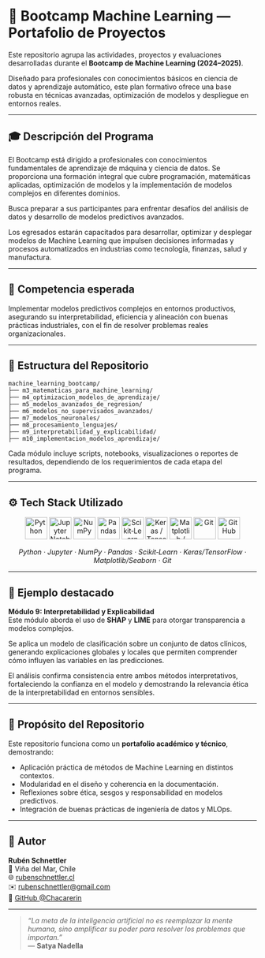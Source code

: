 # 🧠 Bootcamp Machine Learning — Portafolio de Proyectos

Este repositorio agrupa las actividades, proyectos y evaluaciones desarrolladas durante el **Bootcamp de Machine Learning (2024–2025)**.  

Diseñado para profesionales con conocimientos básicos en ciencia de datos y aprendizaje automático, este plan formativo ofrece una base robusta en técnicas avanzadas, optimización de modelos y despliegue en entornos reales.

---

## 🎓 Descripción del Programa

El Bootcamp está dirigido a profesionales con conocimientos fundamentales de aprendizaje de máquina y ciencia de datos. Se proporciona una formación integral que cubre programación, matemáticas aplicadas, optimización de modelos y la implementación de modelos complejos en diferentes dominios.  

Busca preparar a sus participantes para enfrentar desafíos del análisis de datos y desarrollo de modelos predictivos avanzados.  

Los egresados estarán capacitados para desarrollar, optimizar y desplegar modelos de Machine Learning que impulsen decisiones informadas y procesos automatizados en industrias como tecnología, finanzas, salud y manufactura.

---

## 🎯 Competencia esperada

Implementar modelos predictivos complejos en entornos productivos, asegurando su interpretabilidad, eficiencia y alineación con buenas prácticas industriales, con el fin de resolver problemas reales organizacionales.

---

## 📂 Estructura del Repositorio

```
machine_learning_bootcamp/
├── m3_matematicas_para_machine_learning/
├── m4_optimizacion_modelos_de_aprendizaje/
├── m5_modelos_avanzados_de_regresion/
├── m6_modelos_no_supervisados_avanzados/
├── m7_modelos_neuronales/
├── m8_procesamiento_lenguajes/
├── m9_interpretabilidad_y_explicabilidad/
├── m10_implementacion_modelos_aprendizaje/
```

Cada módulo incluye scripts, notebooks, visualizaciones o reportes de resultados, dependiendo de los requerimientos de cada etapa del programa.

---

## ⚙️ Tech Stack Utilizado

<p align="center">
  <img src="https://cdn.jsdelivr.net/gh/devicons/devicon/icons/python/python-original.svg" width="45" height="45" title="Python"/>
  <img src="https://cdn.jsdelivr.net/gh/devicons/devicon/icons/jupyter/jupyter-original.svg" width="45" height="45" title="Jupyter Notebook"/>
  <img src="https://cdn.jsdelivr.net/gh/devicons/devicon/icons/numpy/numpy-original.svg" width="45" height="45" title="NumPy"/>
  <img src="https://cdn.jsdelivr.net/gh/devicons/devicon/icons/pandas/pandas-original.svg" width="45" height="45" title="Pandas"/>
  <img src="https://cdn.jsdelivr.net/gh/devicons/devicon/icons/scikitlearn/scikitlearn-original.svg" width="45" height="45" title="Scikit‑Learn"/>
  <img src="https://cdn.jsdelivr.net/gh/devicons/devicon/icons/keras/keras-original.svg" width="45" height="45" title="Keras / TensorFlow"/>
  <img src="https://cdn.jsdelivr.net/gh/devicons/devicon/icons/matplotlib/matplotlib-original.svg" width="45" height="45" title="Matplotlib / Seaborn"/>
  <img src="https://cdn.jsdelivr.net/gh/devicons/devicon/icons/git/git-original.svg" width="45" height="45" title="Git"/>
  <img src="https://cdn.jsdelivr.net/gh/devicons/devicon/icons/github/github-original.svg" width="45" height="45" title="GitHub"/>
</p>

<p align="center">
  <em>Python · Jupyter · NumPy · Pandas · Scikit‑Learn · Keras/TensorFlow · Matplotlib/Seaborn · Git</em>
</p>

---

## 🧩 Ejemplo destacado

**Módulo 9: Interpretabilidad y Explicabilidad**  
Este módulo aborda el uso de **SHAP** y **LIME** para otorgar transparencia a modelos complejos.  

Se aplica un modelo de clasificación sobre un conjunto de datos clínicos, generando explicaciones globales y locales que permiten comprender cómo influyen las variables en las predicciones.

El análisis confirma consistencia entre ambos métodos interpretativos, fortaleciendo la confianza en el modelo y demostrando la relevancia ética de la interpretabilidad en entornos sensibles.

---

## 🧭 Propósito del Repositorio

Este repositorio funciona como un **portafolio académico y técnico**, demostrando:  
- Aplicación práctica de métodos de Machine Learning en distintos contextos.  
- Modularidad en el diseño y coherencia en la documentación.  
- Reflexiones sobre ética, sesgos y responsabilidad en modelos predictivos.  
- Integración de buenas prácticas de ingeniería de datos y MLOps.

---

## 👤 Autor

**Rubén Schnettler**  
📍 Viña del Mar, Chile  
🌐 [rubenschnettler.cl](https://rubenschnettler.cl)  
✉️ rubenschnettler@gmail.com  
🐙 [GitHub @Chacarerin](https://github.com/Chacarerin)

---

> *“La meta de la inteligencia artificial no es reemplazar la mente humana, sino amplificar su poder para resolver los problemas que importan.”*  
> — **Satya Nadella**
